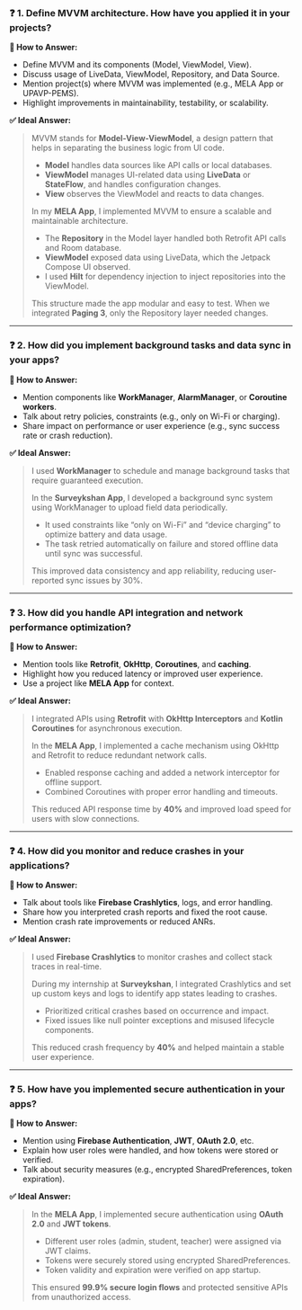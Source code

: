### ❓ 1. Define MVVM architecture. How have you applied it in your projects?

**🧠 How to Answer:**

* Define MVVM and its components (Model, ViewModel, View).
* Discuss usage of LiveData, ViewModel, Repository, and Data Source.
* Mention project(s) where MVVM was implemented (e.g., MELA App or UPAVP-PEMS).
* Highlight improvements in maintainability, testability, or scalability.

**✅ Ideal Answer:**

> MVVM stands for **Model-View-ViewModel**, a design pattern that helps in separating the business logic from UI code.
>
> * **Model** handles data sources like API calls or local databases.
> * **ViewModel** manages UI-related data using **LiveData** or **StateFlow**, and handles configuration changes.
> * **View** observes the ViewModel and reacts to data changes.
>
> In my **MELA App**, I implemented MVVM to ensure a scalable and maintainable architecture.
>
> * The **Repository** in the Model layer handled both Retrofit API calls and Room database.
> * **ViewModel** exposed data using LiveData, which the Jetpack Compose UI observed.
> * I used **Hilt** for dependency injection to inject repositories into the ViewModel.
>
> This structure made the app modular and easy to test. When we integrated **Paging 3**, only the Repository layer needed changes.

---

### ❓ 2. How did you implement background tasks and data sync in your apps?

**🧠 How to Answer:**

* Mention components like **WorkManager**, **AlarmManager**, or **Coroutine workers**.
* Talk about retry policies, constraints (e.g., only on Wi-Fi or charging).
* Share impact on performance or user experience (e.g., sync success rate or crash reduction).

**✅ Ideal Answer:**

> I used **WorkManager** to schedule and manage background tasks that require guaranteed execution.
>
> In the **Surveykshan App**, I developed a background sync system using WorkManager to upload field data periodically.
>
> * It used constraints like “only on Wi-Fi” and “device charging” to optimize battery and data usage.
> * The task retried automatically on failure and stored offline data until sync was successful.
>
> This improved data consistency and app reliability, reducing user-reported sync issues by 30%.

---

### ❓ 3. How did you handle API integration and network performance optimization?

**🧠 How to Answer:**

* Mention tools like **Retrofit**, **OkHttp**, **Coroutines**, and **caching**.
* Highlight how you reduced latency or improved user experience.
* Use a project like **MELA App** for context.

**✅ Ideal Answer:**

> I integrated APIs using **Retrofit** with **OkHttp Interceptors** and **Kotlin Coroutines** for asynchronous execution.
>
> In the **MELA App**, I implemented a cache mechanism using OkHttp and Retrofit to reduce redundant network calls.
>
> * Enabled response caching and added a network interceptor for offline support.
> * Combined Coroutines with proper error handling and timeouts.
>
> This reduced API response time by **40%** and improved load speed for users with slow connections.

---

### ❓ 4. How did you monitor and reduce crashes in your applications?

**🧠 How to Answer:**

* Talk about tools like **Firebase Crashlytics**, logs, and error handling.
* Share how you interpreted crash reports and fixed the root cause.
* Mention crash rate improvements or reduced ANRs.

**✅ Ideal Answer:**

> I used **Firebase Crashlytics** to monitor crashes and collect stack traces in real-time.
>
> During my internship at **Surveykshan**, I integrated Crashlytics and set up custom keys and logs to identify app states leading to crashes.
>
> * Prioritized critical crashes based on occurrence and impact.
> * Fixed issues like null pointer exceptions and misused lifecycle components.
>
> This reduced crash frequency by **40%** and helped maintain a stable user experience.

---

### ❓ 5. How have you implemented secure authentication in your apps?

**🧠 How to Answer:**

* Mention using **Firebase Authentication**, **JWT**, **OAuth 2.0**, etc.
* Explain how user roles were handled, and how tokens were stored or verified.
* Talk about security measures (e.g., encrypted SharedPreferences, token expiration).

**✅ Ideal Answer:**

> In the **MELA App**, I implemented secure authentication using **OAuth 2.0** and **JWT tokens**.
>
> * Different user roles (admin, student, teacher) were assigned via JWT claims.
> * Tokens were securely stored using encrypted SharedPreferences.
> * Token validity and expiration were verified on app startup.
>
> This ensured **99.9% secure login flows** and protected sensitive APIs from unauthorized access.


